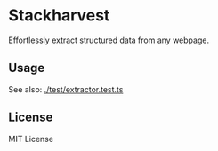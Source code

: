 # Stackharvest
Effortlessly extract structured data from any webpage.

## Usage
See also: [./test/extractor.test.ts](./test/extractor.test.ts)

## License

MIT License